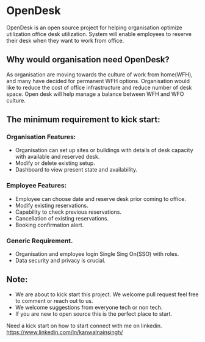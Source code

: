 # OpenDesk
OpenDesk is an open source project for helping organisation optimize utilization office desk utilization. System will enable employees to reserve their desk when they want to work from office.

## Why would organisation need OpenDesk?
As organisation are moving towards the culture of work from home(WFH), and many have decided for permanent WFH options. Organisation would like to reduce the cost of office infrastructure and reduce number of desk space. Open desk will help manage a balance between WFH and WFO culture.

## The minimum requirement to kick start:
 
### Organisation Features:
- Organisation can set up sites or buildings with details of desk capacity with available and reserved desk.
- Modify or delete existing setup.
- Dashboard to view present state and availability. 

### Employee Features:
- Employee can choose date and reserve desk prior coming to office.
- Modify existing reservations.
- Capability to check previous reservations.
- Cancellation of existing reservations.
- Booking confirmation alert.

### Generic Requirement.
- Organisation and employee login Single Sing On(SSO) with roles.
- Data security and privacy is crucial.


## Note: 
- We are about to kick start this project. We welcome pull request feel free to comment or reach out to us. 
- We welcome suggestions from everyone tech or non tech. 
- If you are new to open source this is the perfect place to start.

Need a kick start on how to start connect with me on linkedin. https://www.linkedin.com/in/kanwalnainsingh/ 
